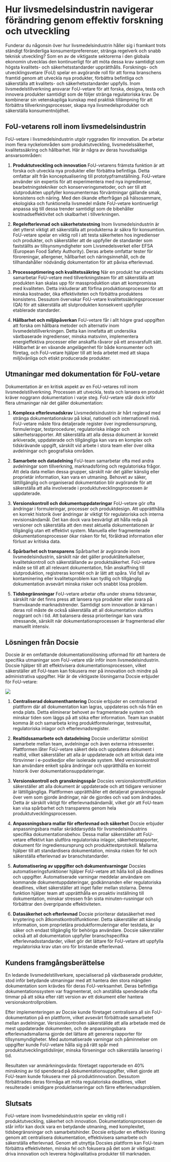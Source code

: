 # Hur livsmedelsindustrin navigerar förändring genom effektiv forskning och utveckling

Funderar du någonsin över hur livsmedelsindustrin håller sig i framkant trots ständigt föränderliga konsumentpreferenser, stränga regelverk och snabb teknisk utveckling? Som en av de viktigaste sektorerna i den globala ekonomin utvecklas den kontinuerligt för att möta dessa krav samtidigt som högsta kvalitets- och säkerhetsstandarder upprätthålls. Forsknings- och utvecklingsvetare (FoU) spelar en avgörande roll för att forma branschens framtid genom att utveckla nya produkter, förbättra befintliga och säkerställa att kvalitets- och säkerhetsstandarder uppfylls. Inom livsmedelstillverkning ansvarar FoU-vetare för att forska, designa, testa och innovera produkter samtidigt som de följer stränga regulatoriska krav. De kombinerar sin vetenskapliga kunskap med praktisk tillämpning för att förbättra tillverkningsprocesser, skapa nya livsmedelsprodukter och säkerställa konsumentnöjdhet.

## FoU-vetarens roll inom livsmedelsindustrin

FoU-vetare i livsmedelsindustrin utgör ryggraden för innovation. De arbetar inom flera nyckelområden som produktutveckling, livsmedelssäkerhet, kvalitetssäkring och hållbarhet. Här är några av deras huvudsakliga ansvarsområden:

1. **Produktutveckling och innovation**
FoU-vetarens främsta funktion är att forska och utveckla nya produkter eller förbättra befintliga. Detta omfattar allt från konceptualisering till prototypframställning. FoU-vetare använder sin expertis för att experimentera med nya ingredienser, bearbetningstekniker och konserveringsmetoder, och ser till att slutprodukten uppfyller konsumenternas förväntningar gällande smak, konsistens och näring. Med den ökande efterfrågan på hälsosammare, ekologiska och funktionella livsmedel måste FoU-vetare kontinuerligt anpassa sig till dessa trender samtidigt som de bibehåller kostnadseffektivitet och skalbarhet i tillverkningen.

2. **Regelefterlevnad och säkerhetstestning**
Inom livsmedelsindustrin är det ytterst viktigt att säkerställa att produkterna är säkra för konsumtion. FoU-vetare spelar en viktig roll i att testa säkerheten hos ingredienser och produkter, och säkerställer att de uppfyller de standarder som fastställts av tillsynsmyndigheter som Livsmedelsverket eller EFSA (European Food Safety Authority). Deras arbete omfattar tester för föroreningar, allergener, hållbarhet och näringsinnehåll, och de tillhandahåller nödvändig dokumentation för att påvisa efterlevnad.

3. **Processoptimering och kvalitetssäkring**
När en produkt har utvecklats samarbetar FoU-vetare med tillverkningsteam för att säkerställa att produkten kan skalas upp för massproduktion utan att kompromissa med kvaliteten. Detta inkluderar att förfina produktionsprocesser för att minska kostnader, öka effektiviteten och förbättra produktens konsistens. Dessutom övervakar FoU-vetare kvalitetssäkringsprocesser (QA) för att säkerställa att slutprodukten konsekvent uppfyller etablerade standarder.

4. **Hållbarhet och miljöpåverkan**
FoU-vetare får i allt högre grad uppgiften att forska om hållbara metoder och alternativ inom livsmedelstillverkningen. Detta kan innefatta att undersöka växtbaserade ingredienser, minska matsvinn, implementera energieffektiva processer eller anskaffa råvaror på ett ansvarsfullt sätt. Hållbarhet är en växande angelägenhet för både konsumenter och företag, och FoU-vetare hjälper till att leda arbetet med att skapa miljövänliga och etiskt producerade produkter.

## Utmaningar med dokumentation för FoU-vetare

Dokumentation är en kritisk aspekt av en FoU-vetares roll inom livsmedelstillverkning. Processen att utveckla, testa och lansera en produkt kräver noggrann dokumentation i varje steg. FoU-vetare står dock inför flera utmaningar när det gäller dokumentation:

1. **Komplexa efterlevnadskrav**
Livsmedelsindustrin är hårt reglerad med stränga dokumentationskrav på lokal, nationell och internationell nivå. FoU-vetare måste föra detaljerade register över ingrediensursprung, formuleringar, testprocedurer, regulatoriska inlagor och säkerhetsrapporter. Att säkerställa att alla dessa dokument är korrekt arkiverade, uppdaterade och tillgängliga kan vara en komplex och tidskrävande uppgift, särskilt vid arbete i stora team eller över olika avdelningar och geografiska områden.

2. **Samarbete och datadelning**
FoU-team samarbetar ofta med andra avdelningar som tillverkning, marknadsföring och regulatoriska frågor. Att dela data mellan dessa grupper, särskilt när det gäller känslig eller proprietär information, kan vara en utmaning. Behovet av säker, lättillgänglig och organiserad dokumentation blir avgörande för att säkerställa att alla involverade i produktutvecklingsprocessen är uppdaterade.

3. **Versionskontroll och dokumentuppdateringar**
FoU-vetare gör ofta ändringar i formuleringar, processer och produktdesign. Att upprätthålla en korrekt historik över ändringar är viktigt för regulatoriska och interna revisionsändamål. Det kan dock vara besvärligt att hålla reda på versioner och säkerställa att den mest aktuella dokumentationen är tillgänglig utan ett effektivt system. Manuella eller fragmenterade dokumentationsprocesser ökar risken för fel, föråldrad information eller förlust av kritiska data.

4. **Spårbarhet och transparens**
Spårbarhet är avgörande inom livsmedelsindustrin, särskilt när det gäller produktåterkallelser, kvalitetskontroll och säkerställande av produktsäkerhet. FoU-vetare måste se till att all relevant dokumentation, från anskaffning till slutproduktion, registreras korrekt och är lätt att spåra. Vid fall av kontaminering eller kvalitetsproblem kan tydlig och tillgänglig dokumentation avsevärt minska risker och snabbt lösa problem.

5. **Tidsbegränsningar**
FoU-vetare arbetar ofta under strama tidsramar, särskilt när det finns press att lansera nya produkter eller svara på framväxande marknadstrender. Samtidigt som innovation är kärnan i deras roll måste de också säkerställa att all dokumentation slutförs noggrant och i tid. Att balansera dessa prioriteringar kan vara stressande, särskilt när dokumentationsprocessen är fragmenterad eller manuellt intensiv.

## Lösningen från Docsie

Docsie är en omfattande dokumentationslösning utformad för att hantera de specifika utmaningar som FoU-vetare står inför inom livsmedelsindustrin. Docsie hjälper till att effektivisera dokumentationsprocessen, vilket säkerställer att FoU-team kan fokusera mer på innovation och mindre på administrativa uppgifter. Här är de viktigaste lösningarna Docsie erbjuder för FoU-vetare:

![](https://cdn.docsie.io/workspace_PxAvC1Uenuc7ad6H3/doc_wn84Jkoc6hIMTO2eE/file_qExKrkigm1iM8CxF8/image_2ddb26ec-2a4a-6705-91b6-6180ad01f5d7.jpg)

1. **Centraliserad dokumenthantering**
Docsie erbjuder en centraliserad plattform där all dokumentation kan lagras, uppdateras och nås från en enda plats. Detta eliminerar behovet av fragmenterade system och minskar tiden som läggs på att söka efter information. Team kan snabbt komma åt och samarbeta kring produktformuleringar, testresultat, regulatoriska inlagor och efterlevnadsregister.

2. **Realtidssamarbete och datadelning**
Docsie underlättar sömlöst samarbete mellan team, avdelningar och även externa intressenter. Plattformen låter FoU-vetare säkert dela och uppdatera dokument i realtid, vilket säkerställer att alla är uppdaterade och att kritisk data inte försvinner i e-postkedjor eller isolerade system. Med versionskontroll kan användare enkelt spåra ändringar och upprätthålla en korrekt historik över dokumentationsuppdateringar.

3. **Versionskontroll och granskningsspår**
Docsies versionskontrollfunktion säkerställer att alla dokument är uppdaterade och att tidigare versioner är lättillgängliga. Plattformen upprätthåller ett detaljerat granskningsspår över vem som gjorde ändringar, när de gjordes och vad som ändrades. Detta är särskilt viktigt för efterlevnadsändamål, vilket gör att FoU-team kan visa spårbarhet och transparens genom hela produktutvecklingsprocessen.

4. **Anpassningsbara mallar för efterlevnad och säkerhet**
Docsie erbjuder anpassningsbara mallar skräddarsydda för livsmedelsindustrins specifika dokumentationsbehov. Dessa mallar säkerställer att FoU-vetare effektivt kan slutföra regulatoriska inlagor, säkerhetsrapporter, dokument för ingrediensursprung och produkttestprotokoll. Mallarna hjälper till att standardisera dokumentation, minska risken för fel och säkerställa efterlevnad av branschstandarder.

5. **Automatisering av uppgifter och dokumentvarningar**
Docsies automatiseringsfunktioner hjälper FoU-vetare att hålla koll på deadlines och uppgifter. Automatiserade varningar meddelar användare om kommande dokumentuppdateringar, godkännanden eller regulatoriska deadlines, vilket säkerställer att inget faller mellan stolarna. Denna funktion hjälper team att upprätthålla en proaktiv inställning till dokumentation, minskar stressen från sista minuten-rusningar och förbättrar den övergripande effektiviteten.

6. **Datasäkerhet och efterlevnad**
Docsie prioriterar datasäkerhet med kryptering och åtkomstkontrollfunktioner. Detta säkerställer att känslig information, som proprietära produktformuleringar eller testdata, är säker och endast tillgänglig för behöriga användare. Docsie säkerställer också att all dokumentation uppfyller branschspecifika efterlevnadsstandarder, vilket gör det lättare för FoU-vetare att uppfylla regulatoriska krav utan oro för bristande efterlevnad.

## Kundens framgångsberättelse

En ledande livsmedelstillverkare, specialiserad på växtbaserade produkter, stod inför betydande utmaningar med att hantera den stora mängden dokumentation som krävdes för deras FoU-verksamhet. Deras befintliga dokumentationssystem var fragmenterat, och anställda spenderade ofta timmar på att söka efter rätt version av ett dokument eller hantera versionskontrollproblem.

Efter implementeringen av Docsie kunde företaget centralisera all sin FoU-dokumentation på en plattform, vilket avsevärt förbättrade samarbetet mellan avdelningar. Versionskontrollen säkerställde att alla arbetade med de mest uppdaterade dokumenten, och de anpassningsbara efterlevnadsmallarna gjorde det lättare att generera rapporter för tillsynsmyndigheter. Med automatiserade varningar och påminnelser om uppgifter kunde FoU-vetare hålla sig på rätt spår med produktutvecklingstidslinjer, minska förseningar och säkerställa lansering i tid.

Resultaten var anmärkningsvärda: företaget rapporterade en 40% minskning av tid spenderad på dokumentationsuppgifter, vilket gjorde att FoU-team kunde fokusera mer på produktinnovation. Dessutom förbättrades deras förmåga att möta regulatoriska deadlines, vilket resulterade i smidigare produktlanseringar och färre efterlevnadsproblem.

## Slutsats

FoU-vetare inom livsmedelsindustrin spelar en viktig roll i produktutveckling, säkerhet och innovation. Dokumentationsprocessen de står inför kan dock vara en betydande utmaning, med komplexitet, tidsbegränsningar och samarbetshinder. Docsie erbjuder en effektiv lösning genom att centralisera dokumentation, effektivisera samarbete och säkerställa efterlevnad. Genom att utnyttja Docsies plattform kan FoU-team förbättra effektiviteten, minska fel och fokusera på det som är viktigast: driva innovation och leverera högkvalitativa produkter till marknaden.